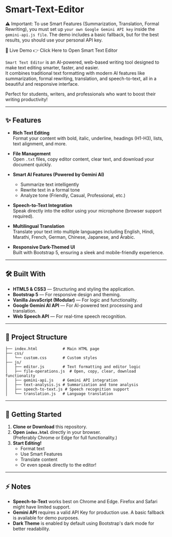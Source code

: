 # Smart-Text-Editor

⚠️ Important: To use Smart Features (Summarization, Translation, Formal Rewriting), you must set up `your own Google Gemini API key` inside the `gemini-api.js file`.
The demo includes a basic fallback, but for the best results, you should use your personal API key.

🔗 Live Demo
👉 Click Here to Open Smart Text Editor

`Smart Text Editor` is an AI-powered, web-based writing tool designed to make text editing smarter, faster, and easier.  
It combines traditional text formatting with modern AI features like summarization, formal rewriting, translation, and speech-to-text, all in a beautiful and responsive interface.

Perfect for students, writers, and professionals who want to boost their writing productivity!

---

## ✨ Features

- **Rich Text Editing**  
  Format your content with bold, italic, underline, headings (H1-H3), lists, text alignment, and more.
  
- **File Management**  
  Open `.txt` files, copy editor content, clear text, and download your document quickly.

- **Smart AI Features (Powered by Gemini AI)**  
  - Summarize text intelligently  
  - Rewrite text in a formal tone  
  - Analyze tone (Friendly, Casual, Professional, etc.)

- **Speech-to-Text Integration**  
  Speak directly into the editor using your microphone (browser support required).

- **Multilingual Translation**  
  Translate your text into multiple languages including English, Hindi, Marathi, French, German, Chinese, Japanese, and Arabic.

- **Responsive Dark-Themed UI**  
  Built with Bootstrap 5, ensuring a sleek and mobile-friendly experience.

---

## 🛠️ Built With

- **HTML5 & CSS3** — Structuring and styling the application.
- **Bootstrap 5** — For responsive design and theming.
- **Vanilla JavaScript (Modular)** — For logic and functionality.
- **Google Gemini AI API** — For AI-powered text processing and translation.
- **Web Speech API** — For real-time speech recognition.

---

## 📂 Project Structure

```plaintext
├── index.html           # Main HTML page
├── css/
│   └── custom.css       # Custom styles
├── js/
│   ├── editor.js        # Text formatting and editor logic
│   ├── file-operations.js  # Open, copy, clear, download functionality
│   ├── gemini-api.js    # Gemini API integration
│   ├── text-analysis.js # Summarization and tone analysis
│   ├── speech-to-text.js # Speech recognition support
│   └── translation.js   # Language translation
```

---

## 🚀 Getting Started

1. **Clone or Download** this repository.
2. **Open `index.html`** directly in your browser.  
   (Preferably Chrome or Edge for full functionality.)
3. **Start Editing!**  
   - Format text  
   - Use Smart Features  
   - Translate content  
   - Or even speak directly to the editor!

---

## ⚡ Notes

- **Speech-to-Text** works best on Chrome and Edge. Firefox and Safari might have limited support.
- **Gemini API** requires a valid API Key for production use. A basic fallback is available for demo purposes.
- **Dark Theme** is enabled by default using Bootstrap's dark mode for better readability.
